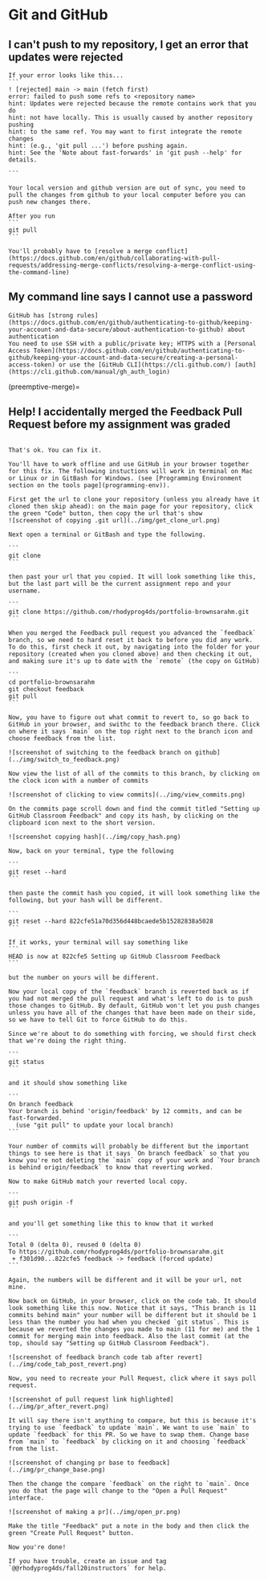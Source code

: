 # Git and GitHub


<!--
````{toggle}

````
 -->
## I can't push to my repository, I get an error that updates were rejected
````{toggle}
If your error looks like this...
```
! [rejected] main -> main (fetch first)
error: failed to push some refs to <repository name>
hint: Updates were rejected because the remote contains work that you do
hint: not have locally. This is usually caused by another repository pushing
hint: to the same ref. You may want to first integrate the remote changes
hint: (e.g., 'git pull ...') before pushing again.
hint: See the 'Note about fast-forwards' in 'git push --help' for details.

```

Your local version and github version are out of sync, you need to pull the changes from github to your local computer before you can push new changes there.  

After you run
```
git pull
```

You'll probably have to [resolve a merge conflict](https://docs.github.com/en/github/collaborating-with-pull-requests/addressing-merge-conflicts/resolving-a-merge-conflict-using-the-command-line)
````





## My command line says I cannot use a password
````{toggle}
GitHub has [strong rules](https://docs.github.com/en/github/authenticating-to-github/keeping-your-account-and-data-secure/about-authentication-to-github) about authentication
You need to use SSH with a public/private key; HTTPS with a [Personal Access Token](https://docs.github.com/en/github/authenticating-to-github/keeping-your-account-and-data-secure/creating-a-personal-access-token) or use the [GitHub CLI](https://cli.github.com/) [auth](https://cli.github.com/manual/gh_auth_login)

````

<!-- ### My .ipynb file isn't showing in the staging area or didn't push
````{toggle}
.ipynb files are json that include all of the output, including tables as html and plots as svg, so, unlike plain code files, they don't play well with
version control.  

Your portfolio has `*/*.ipynb` in the `.gitignore` file, so that these files do
not end up in your repository.  Instead, you'll convert your notebooks to
[Myst Markdown](https://myst-parser.readthedocs.io/en/latest/) with
[jupytext](https://jupytext.readthedocs.io/) via a
[precommit hook](https://jupytext.readthedocs.io/en/latest/using-pre-commit.html).

Your portfolio has the code to do this already, what you should do is make sure
that `pre-commit` is installed and then run `pre-commit install`  
(see your portfolio's README.md file for more detail)

If this doesn't work, you can follow the alterntive in the porfolio readme.

If that doesn't work, and you have time before the deadline, create an issue to
get help.  

As a last resort, use the jupyter interface to download (File > Download as > ...)your notebook as `.md`
if avialable or `.py` if not and then move that file from your Downloads folder
to your repository.  We'll set up another workflow for future work
```` -->


<!-- ### My copy of the site won't compile
````{toggle}
If there's an error your notebook it can't complete running. You can allow it to run if the error is on purpose by changing settings as mentioned on the [formatting](portfolio/formatting) page.

```` -->


(preemptive-merge)=
## Help! I accidentally merged the Feedback Pull Request before my assignment was graded
````{toggle}

That's ok. You can fix it.

You'll have to work offline and use GitHub in your browser together for this fix. The following instuctions will work in terminal on Mac or Linux or in GitBash for Windows. (see [Programming Environment section on the tools page](programming-env)).

First get the url to clone your repository (unless you already have it cloned then skip ahead): on the main page for your repository, click the green "Code" button, then copy the url that's show
![screenshot of copying .git url](../img/get_clone_url.png)

Next open a terminal or GitBash and type the following.

```
git clone
```

then past your url that you copied. It will look something like this, but the last part will be the current assignment repo and your username.

```
git clone https://github.com/rhodyprog4ds/portfolio-brownsarahm.git
```

When you merged the Feedback pull request you advanced the `feedback` branch, so we need to hard reset it back to before you did any work. To do this, first check it out, by navigating into the folder for your repository (created when you cloned above) and then checking it out, and making sure it's up to date with the `remote` (the copy on GitHub)

```
cd portfolio-brownsarahm
git checkout feedback
git pull
```

Now, you have to figure out what commit to revert to, so go back to GitHub in your browser, and swithc to the feedback branch there. Click on where it says `main` on the top right next to the branch icon and choose feedback from the list.

![screenshot of switching to the feedback branch on github](../img/switch_to_feedback.png)

Now view the list of all of the commits to this branch, by clicking on the clock icon with a number of commits

![screenshot of clicking to view commits](../img/view_commits.png)

On the commits page scroll down and find the commit titled "Setting up GitHub Classroom Feedback" and copy its hash, by clicking on the clipboard icon next to the short version.

![screenshot copying hash](../img/copy_hash.png)

Now, back on your terminal, type the following

```
git reset --hard
```

then paste the commit hash you copied, it will look something like the following, but your hash will be different.

```
git reset --hard 822cfe51a70d356d448bcaede5b15282838a5028
```

If it works, your terminal will say something like
```
HEAD is now at 822cfe5 Setting up GitHub Classroom Feedback
```

but the number on yours will be different.

Now your local copy of the `feedback` branch is reverted back as if you had not merged the pull request and what's left to do is to push those changes to GitHub. By default, GitHub won't let you push changes unless you have all of the changes that have been made on their side, so we have to tell Git to force GitHub to do this.

Since we're about to do something with forcing, we should first check that we're doing the right thing.

```
git status
```

and it should show something like

```
On branch feedback
Your branch is behind 'origin/feedback' by 12 commits, and can be fast-forwarded.
  (use "git pull" to update your local branch)
```

Your number of commits will probably be different but the important things to see here is that it says `On branch feedback` so that you know you're not deleting the `main` copy of your work and `Your branch is behind origin/feedback` to know that reverting worked.

Now to make GitHub match your reverted local copy.

```
git push origin -f
```

and you'll get something like this to know that it worked

```
Total 0 (delta 0), reused 0 (delta 0)
To https://github.com/rhodyprog4ds/portfolio-brownsarahm.git
 + f301d90...822cfe5 feedback -> feedback (forced update)
```

Again, the numbers will be different and it will be your url, not mine.

Now back on GitHub, in your browser, click on the code tab. It should look something like this now. Notice that it says, "This branch is 11 commits behind main" your number will be different but it should be 1 less than the number you had when you checked `git status`. This is because we reverted the changes you made to main (11 for me) and the 1 commit for merging main into feedback. Also the last commit (at the top, should say "Setting up GitHub Classroom Feedback").

![screenshot of feedback branch code tab after revert](../img/code_tab_post_revert.png)

Now, you need to recreate your Pull Request, click where it says pull request.

![screenshot of pull request link highlighted](../img/pr_after_revert.png)

It will say there isn't anything to compare, but this is because it's trying to use `feedback` to update `main`. We want to use `main` to update `feedback` for this PR. So we have to swap them. Change base from `main` to `feedback` by clicking on it and choosing `feedback` from the list.

![screenshot of changing pr base to feedback](../img/pr_change_base.png)

Then the change the compare `feedback` on the right to `main`. Once you do that the page will change to the "Open a Pull Request" interface.

![screenshot of making a pr](../img/open_pr.png)

Make the title "Feedback" put a note in the body and then click the green "Create Pull Request" button.

Now you're done!

If you have trouble, create an issue and tag `@@rhodyprog4ds/fall20instructors` for help.

````
